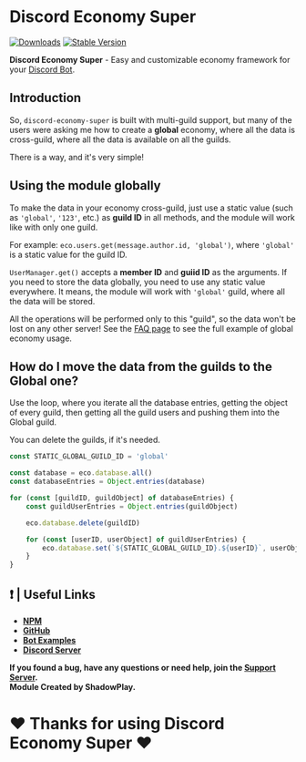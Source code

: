 # Discord Economy Super

[![Downloads](https://img.shields.io/npm/dt/discord-economy-super?style=for-the-badge)](https://www.npmjs.com/package/discord-economy-super)
[![Stable Version](https://img.shields.io/npm/v/discord-economy-super?style=for-the-badge)](https://www.npmjs.com/package/discord-economy-super)

<b>Discord Economy Super</b> - Easy and customizable economy framework for your [Discord Bot](https://discord.js.org/#/).

## Introduction
So, `discord-economy-super` is built with multi-guild support, but many of the users were asking me how to create a __global__ economy, where all the data is cross-guild, where all the data is available on all the guilds.

There is a way, and it's very simple!

## Using the module globally
To make the data in your economy cross-guild, just use a static value (such as `'global'`, `'123'`, etc.) as **guild ID** in all methods, and the module will work like with only one guild.

For example: `eco.users.get(message.author.id, 'global')`, where `'global'` is a static value for the guild ID.

`UserManager.get()` accepts a **member ID** and **guiid ID** as the arguments. If you need to store the data globally, you need to use any static value everywhere.
It means, the module will work with `'global'` guild, where all the data will be stored. 

All the operations will be performed only to this "guild", so the data won't be lost on any other server!
See the [FAQ page](https://des-docs.js.org/#/docs/main/1.7.2/general/faq) to see the full example of global economy usage.

## How do I move the data from the guilds to the Global one?
Use the loop, where you iterate all the database entries, getting the object of every guild, then getting all the guild users and pushing them into the Global guild.

You can delete the guilds, if it's needed.

```js
const STATIC_GLOBAL_GUILD_ID = 'global'

const database = eco.database.all()
const databaseEntries = Object.entries(database)

for (const [guildID, guildObject] of databaseEntries) {
    const guildUserEntries = Object.entries(guildObject)

    eco.database.delete(guildID)

    for (const [userID, userObject] of guildUserEntries) {
        eco.database.set(`${STATIC_GLOBAL_GUILD_ID}.${userID}`, userObject)
    }
}
```


## ❗ | Useful Links

<ul>
<li><b><a href = 'https://www.npmjs.com/package/discord-economy-super'>NPM</a></b></li>
<li><b><a href = 'https://github.com/shadowplay1/discord-economy-super'>GitHub</a></b></li>
<li><b><a href = 'https://github.com/shadowplay1/discord-economy-super/tree/main/examples'>Bot Examples</a></b></li>
<li><b><a href = 'https://discord.gg/4pWKq8vUnb'>Discord Server</a></b></li>
</ul>
<b>If you found a bug, have any questions or need help, join the <a href = 'https://discord.gg/4pWKq8vUnb'>Support Server</a>.</b>
<br>
<b>Module Created by ShadowPlay.</b>

# ❤️ Thanks for using Discord Economy Super ❤️
